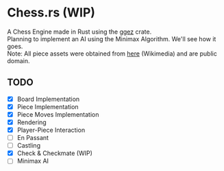# Chess.rs (WIP)
A Chess Engine made in Rust using the [ggez](https://ggez.rs/) crate.  
Planning to implement an AI using the Minimax Algorithm. We'll see how it goes.  
Note: All piece assets were obtained from [here](https://commons.wikimedia.org/wiki/Category:PNG_chess_pieces/Standard_transparent) (Wikimedia) and are public domain.

## TODO
- [x] Board Implementation
- [x] Piece Implementation
- [x] Piece Moves Implementation
- [x] Rendering
- [x] Player-Piece Interaction
- [ ] En Passant
- [ ] Castling
- [x] Check & Checkmate (WIP)
- [ ] Minimax AI

